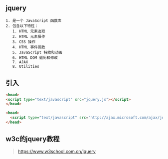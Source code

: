 ## jquery
```shell
1. 是一个 JavaScript 函数库
2. 包含以下特性：
   1. HTML 元素选取 
   2. HTML 元素操作 
   3. CSS 操作 
   4. HTML 事件函数 
   5. JavaScript 特效和动画 
   6. HTML DOM 遍历和修改 
   7. AJAX 
   8. Utilities
```

## 引入
```html
<head>
<script type="text/javascript" src="jquery.js"></script>
</head>

<head>
  <script type="text/javascript" src="http://ajax.microsoft.com/ajax/jquery/jquery-1.4.min.js"></script>
</head>
```

## w3c的jquery教程
> https://www.w3school.com.cn/jquery